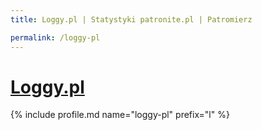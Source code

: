 ```yaml
---
title: Loggy.pl | Statystyki patronite.pl | Patromierz

permalink: /loggy-pl
---
```


# [Loggy.pl](https://patronite.pl/loggy-pl)

{% include profile.md name="loggy-pl" prefix="l" %}

